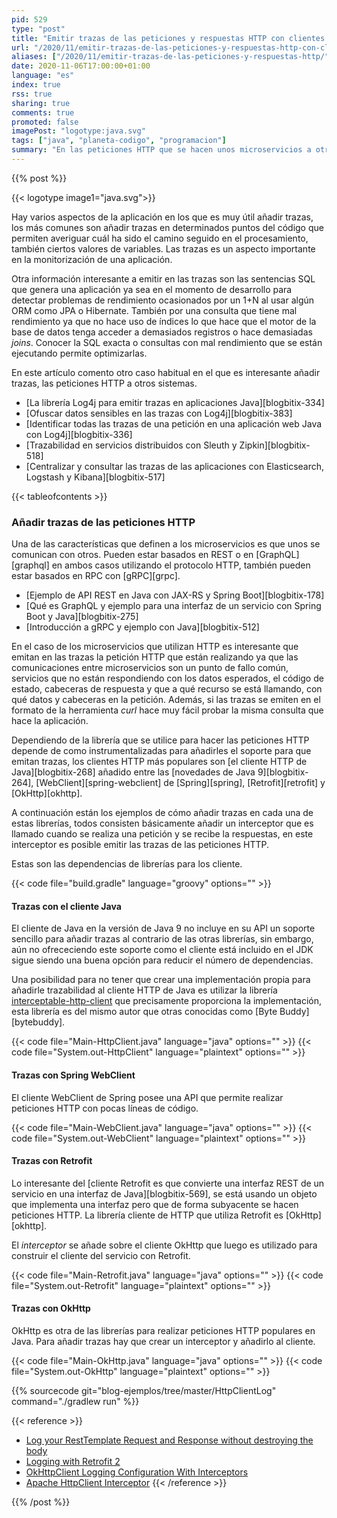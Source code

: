 ```yaml
---
pid: 529
type: "post"
title: "Emitir trazas de las peticiones y respuestas HTTP con clientes Java"
url: "/2020/11/emitir-trazas-de-las-peticiones-y-respuestas-http-con-clientes-java/"
aliases: ["/2020/11/emitir-trazas-de-las-peticiones-y-respuestas-http/"]
date: 2020-11-06T17:00:00+01:00
language: "es"
index: true
rss: true
sharing: true
comments: true
promoted: false
imagePost: "logotype:java.svg"
tags: ["java", "planeta-codigo", "programacion"]
summary: "En las peticiones HTTP que se hacen unos microservicios a otros o a recursos externos son varias las cosas por las que una petición HTTP es capaz de fallar. El fallo es un código de estado distinto al correcto 200, ya sea petición invalida 400, un recurso no encontrado 404, credenciales requeridas 401, credenciales inválidas 403 o un error interno de servidor 500 entre otros códigos de estado, otras posibilidades son fallos de conexión de red. Añadir trazas de las peticiones que hacen los microservicios permite obtener información con la que averiguar cual es el motivo de fallo, si además emiten las trazas con las cabeceras y parámetros en formato de la herramienta _curl_ es fácil probar y reproducir el mismo error o la misma acción."
---
```


{{% post %}}

{{< logotype image1="java.svg">}}

Hay varios aspectos de la aplicación en los que es muy útil añadir trazas, los más comunes son añadir trazas en determinados puntos del código que permiten averiguar cuál ha sido el camino seguido en el procesamiento, también ciertos valores de variables. Las trazas es un aspecto importante en la monitorización de una aplicación.

Otra información interesante a emitir en las trazas son las sentencias SQL que genera una aplicación ya sea en el momento de desarrollo para detectar problemas de rendimiento ocasionados por un 1+N al usar algún ORM como JPA o Hibernate. También por una consulta que tiene mal rendimiento ya que no hace uso de índices lo que hace que el motor de la base de datos tenga acceder a demasiados registros o hace demasiadas _joins_. Conocer la SQL exacta o consultas con mal rendimiento que se están ejecutando permite optimizarlas.

En este artículo comento otro caso habitual en el que es interesante añadir trazas, las peticiones HTTP a otros sistemas.

* [La librería Log4j para emitir trazas en aplicaciones Java][blogbitix-334]
* [Ofuscar datos sensibles en las trazas con Log4j][blogbitix-383]
* [Identificar todas las trazas de una petición en una aplicación web Java con Log4j][blogbitix-336]
* [Trazabilidad en servicios distribuidos con Sleuth y Zipkin][blogbitix-518]
* [Centralizar y consultar las trazas de las aplicaciones con Elasticsearch, Logstash y Kibana][blogbitix-517]

{{< tableofcontents >}}

### Añadir trazas de las peticiones HTTP

Una de las características que definen a los microservicios es que unos se comunican con otros. Pueden estar basados en REST o en [GraphQL][graphql] en ambos casos utilizando el protocolo HTTP, también pueden estar basados en RPC con [gRPC][grpc].

* [Ejemplo de API REST en Java con JAX-RS y Spring Boot][blogbitix-178]
* [Qué es GraphQL y ejemplo para una interfaz de un servicio con Spring Boot y Java][blogbitix-275]
* [Introducción a gRPC y ejemplo con Java][blogbitix-512]

En el caso de los microservicios que utilizan HTTP es interesante que emitan en las trazas la petición HTTP que están realizando ya que las comunicaciones entre microservicios son un punto de fallo común, servicios que no están respondiendo con los datos esperados, el código de estado, cabeceras de respuesta y que a qué recurso se está llamando, con qué datos y cabeceras en la petición. Además, si las trazas se emiten en el formato de la herramienta _curl_ hace muy fácil probar la misma consulta que hace la aplicación.

Dependiendo de la librería que se utilice para hacer las peticiones HTTP depende de como instrumentalizadas para añadirles el soporte para que emitan trazas, los clientes HTTP más populares son [el cliente HTTP de Java][blogbitix-268] añadido entre las [novedades de Java 9][blogbitix-264], [WebClient][spring-webclient] de [Spring][spring], [Retrofit][retrofit] y [OkHttp][okhttp].

A continuación están los ejemplos de cómo añadir trazas en cada una de estas librerías, todos consisten básicamente añadir un interceptor que es llamado cuando se realiza una petición y se recibe la respuestas, en este interceptor es posible emitir las trazas de las peticiones HTTP.

Estas son las dependencias de librerías para los cliente.

{{< code file="build.gradle" language="groovy" options="" >}}

#### Trazas con el cliente Java

El cliente de Java en la versión de Java 9 no incluye en su API un soporte sencillo para añadir trazas al contrario de las otras librerías, sin embargo, aún no ofrececiendo este soporte como el cliente está incluido en el JDK sigue siendo una buena opción para reducir el número de dependencias.

Una posibilidad para no tener que crear una implementación propia para añadirle trazabilidad al cliente HTTP de Java es utilizar la librería [interceptable-http-client](https://github.com/raphw/interceptable-http-client) que precisamente proporciona la implementación, esta librería es del mismo autor que otras conocidas como [Byte Buddy][bytebuddy].

{{< code file="Main-HttpClient.java" language="java" options="" >}}
{{< code file="System.out-HttpClient" language="plaintext" options="" >}}

#### Trazas con Spring WebClient

El cliente WebClient de Spring posee una API que permite realizar peticiones HTTP con pocas líneas de código.

{{< code file="Main-WebClient.java" language="java" options="" >}}
{{< code file="System.out-WebClient" language="plaintext" options="" >}}

#### Trazas con Retrofit

Lo interesante del [cliente Retrofit es que convierte una interfaz REST de un servicio en una interfaz de Java][blogbitix-569], se está usando un objeto que implementa una interfaz pero que de forma subyacente se hacen peticiones HTTP. La librería cliente de HTTP que utiliza Retrofit es [OkHttp][okhttp].

El _interceptor_ se añade sobre el cliente OkHttp que luego es utilizado para construir el cliente del servicio con Retrofit.

{{< code file="Main-Retrofit.java" language="java" options="" >}}
{{< code file="System.out-Retrofit" language="plaintext" options="" >}}

#### Trazas con OkHttp

OkHttp es otra de las librerías para realizar peticiones HTTP populares en Java. Para añadir trazas hay que crear un interceptor y añadirlo al cliente.

{{< code file="Main-OkHttp.java" language="java" options="" >}}
{{< code file="System.out-OkHttp" language="plaintext" options="" >}}

{{% sourcecode git="blog-ejemplos/tree/master/HttpClientLog" command="./gradlew run" %}}

{{< reference >}}
* [Log your RestTemplate Request and Response without destroying the body](https://objectpartners.com/2018/03/01/log-your-resttemplate-request-and-response-without-destroying-the-body/)
* [Logging with Retrofit 2](https://stackoverflow.com/a/33256827)
* [OkHttpClient Logging Configuration With Interceptors](https://dzone.com/articles/okhttpclient-logging-configuration-with-intercepto)
* [Apache HttpClient Interceptor](https://www.concretepage.com/apache-api/apache-httpclient-interceptor)
{{< /reference >}}

{{% /post %}}